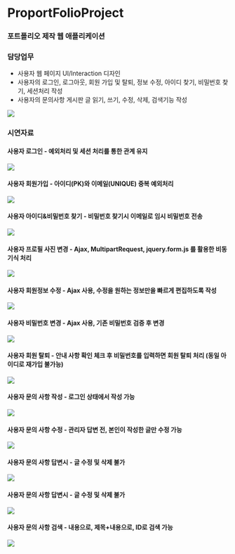 # ProportFolioProject
### 포트폴리오 제작 웹 애플리케이션

### 담당업무
- 사용자 웹 페이지 UI/Interaction 디자인
- 사용자의 로그인, 로그아웃, 회원 가입 및 탈퇴, 정보 수정, 아이디 찾기, 비밀번호 찾기, 세션처리 작성
- 사용자의 문의사항 게시판 글 읽기, 쓰기, 수정, 삭제, 검색기능 작성

![](https://github.com/rlawjddbs/SSangyoungTheaterProject/blob/master/readme_resource/common/slicer.png)

### 시연자료

#### 사용자 로그인 - 예외처리 및 세션 처리를 통한 관계 유지
![](https://github.com/rlawjddbs/ProportFolioProject/blob/master/readme_source/01_login.gif)
<br />

#### 사용자 회원가입 - 아이디(PK)와 이메일(UNIQUE) 중복 예외처리
![](https://github.com/rlawjddbs/ProportFolioProject/blob/master/readme_source/02_joinmember.gif)
<br />

#### 사용자 아이디&비밀번호 찾기 - 비밀번호 찾기시 이메일로 임시 비밀번호 전송
![](https://github.com/rlawjddbs/ProportFolioProject/blob/master/readme_source/03_find_id_and_passwd.gif)
<br />

#### 사용자 프로필 사진 변경 - Ajax, MultipartRequest, jquery.form.js 를 활용한 비동기식 처리
![](https://github.com/rlawjddbs/ProportFolioProject/blob/master/readme_source/04_change_profile_image.gif)
<br />

#### 사용자 회원정보 수정 - Ajax 사용, 수정을 원하는 정보만을 빠르게 편집하도록 작성
![](https://github.com/rlawjddbs/ProportFolioProject/blob/master/readme_source/05_change_profile_image.gif)
<br />

#### 사용자 비밀번호 변경 - Ajax 사용, 기존 비밀번호 검증 후 변경
![](https://github.com/rlawjddbs/ProportFolioProject/blob/master/readme_source/06_change_passwd.gif)
<br />

#### 사용자 회원 탈퇴 - 안내 사항 확인 체크 후 비밀번호를 입력하면 회원 탈퇴 처리 (동일 아이디로 재가입 불가능)
![](https://github.com/rlawjddbs/ProportFolioProject/blob/master/readme_source/07_leave_member.gif)
<br />

#### 사용자 문의 사항 작성 - 로그인 상태에서 작성 가능
![](https://github.com/rlawjddbs/ProportFolioProject/blob/master/readme_source/08_write_inquiry.gif)
<br />

#### 사용자 문의 사항 수정 - 관리자 답변 전, 본인이 작성한 글만 수정 가능
![](https://github.com/rlawjddbs/ProportFolioProject/blob/master/readme_source/09_edit_inquiry.gif)
<br />

#### 사용자 문의 사항 답변시 - 글 수정 및 삭제 불가
![](https://github.com/rlawjddbs/ProportFolioProject/blob/master/readme_source/10_is_recoment.gif)
<br />

#### 사용자 문의 사항 답변시 - 글 수정 및 삭제 불가
![](https://github.com/rlawjddbs/ProportFolioProject/blob/master/readme_source/11_edit_inquiry.gif)
<br />

#### 사용자 문의 사항 검색 - 내용으로, 제목+내용으로, ID로 검색 가능
![](https://github.com/rlawjddbs/ProportFolioProject/blob/master/readme_source/12_search_inquiry.gif)
<br />
